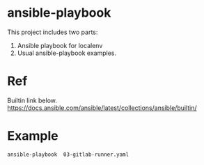 # ansible-playbook
This project includes two parts:
1. Ansible playbook for localenv
2. Usual ansible-playbook examples.

# Ref
Builtin link below. 
https://docs.ansible.com/ansible/latest/collections/ansible/builtin/


# Example
```commandline
ansible-playbook  03-gitlab-runner.yaml 
```
